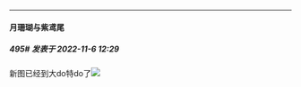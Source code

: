 

*****

####  月珊瑚与紫鸢尾  
##### 495#       发表于 2022-11-6 12:29

新图已经到大do特do了<img src="https://static.saraba1st.com/image/smiley/face2017/069.png" referrerpolicy="no-referrer">

